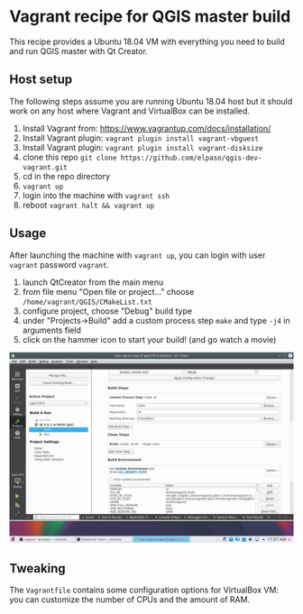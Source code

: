 
Vagrant recipe for QGIS master build
====================================

This recipe provides a Ubuntu 18.04 VM with everything you need to 
build and run QGIS master with Qt Creator.

Host setup
----------

The following steps assume you are running Ubuntu 18.04 host but it should work on any host where Vagrant and VirtualBox can be installed.

1. Install Vagrant from: https://www.vagrantup.com/docs/installation/
2. Install Vagrant plugin: `vagrant plugin install vagrant-vbguest`
3. Install Vagrant plugin: `vagrant plugin install vagrant-disksize`
4. clone this repo `git clone https://github.com/elpaso/qgis-dev-vagrant.git`
5. cd in the repo directory
6. `vagrant up`
7. login into the machine with `vagrant ssh`
8. reboot `vagrant halt && vagrant up`

Usage
-----

After launching the machine with `vagrant up`, you can login with user `vagrant` password `vagrant`.

1. launch QtCreator from the main menu
2. from file menu "Open file or project..." choose `/home/vagrant/QGIS/CMakeList.txt`
3. configure project, choose "Debug" build type
4. under "Projects->Build" add a custom process step `make` and type `-j4` in arguments field
5. click on the hammer icon to start your build! (and go watch a movie)

![Custom process step](custom-build-step.png)

Tweaking
--------

The `Vagrantfile` contains some configuration options for VirtualBox VM: you
can customize the number of CPUs and the amount of RAM.

